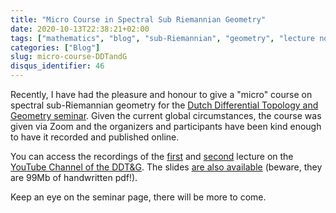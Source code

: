 ```yaml
---
title: "Micro Course in Spectral Sub Riemannian Geometry"
date: 2020-10-13T22:38:21+02:00
tags: ["mathematics", "blog", "sub-Riemannian", "geometry", "lecture notes", "teaching"]
categories: ["Blog"]
slug: micro-course-DDTandG
disqus_identifier: 46
---
```


Recently, I have had the pleasure and honour to give a "micro" course on spectral sub-Riemannian geometry for the [Dutch Differential Topology and Geometry seminar](https://www.few.vu.nl/~trt800/ddtg.html).
Given the current global circumstances, the course was given via Zoom and the organizers and participants have been kind enough to have it recorded and published online.

You can access the recordings of the [first](https://www.youtube.com/watch?v=RqM9_PzO5-M) and [second](https://www.youtube.com/watch?v=VDR0jUMCHsc) lecture on the [YouTube Channel of the DDT&G](https://www.youtube.com/channel/UCN0o3PUqaC_ZhPNuM846kgg).
The slides [are also available](https://www.few.vu.nl/~trt800/serinotes.pdf) (beware, they are 99Mb of handwritten pdf!).

Keep an eye on the seminar page, there will be more to come.
